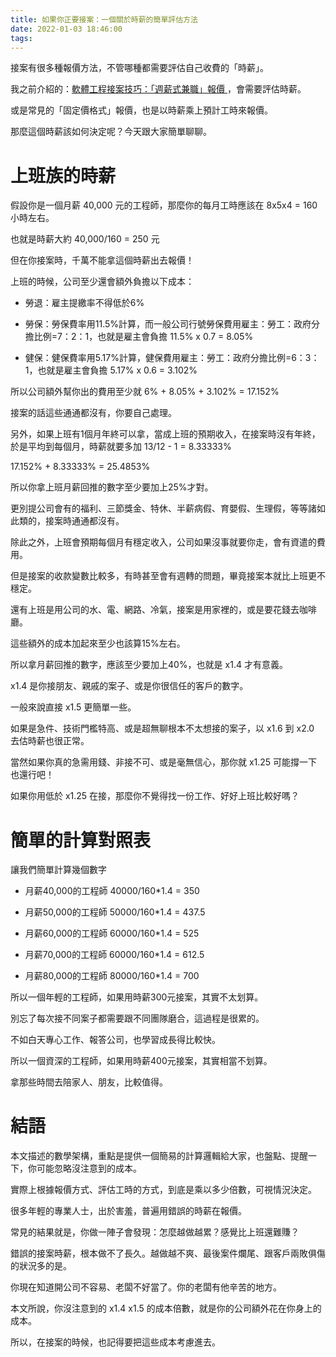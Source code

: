 ```yaml
---
title: 如果你正要接案：一個關於時薪的簡單評估方法
date: 2022-01-03 18:46:00
tags:
---
```

接案有很多種報價方法，不管哪種都需要評估自己收費的「時薪」。

我之前介紹的：[軟體工程接案技巧：「週薪式兼職」報價
](https://dev.turn.tw/2022/01/03/tips-on-freelance-software-projects-pricing-part-time-weekly/)，會需要評估時薪。

或是常見的「固定價格式」報價，也是以時薪乘上預計工時來報價。

那麼這個時薪該如何決定呢？今天跟大家簡單聊聊。

# 上班族的時薪

假設你是一個月薪 40,000 元的工程師，那麼你的每月工時應該在 8x5x4 = 160 小時左右。

也就是時薪大約 40,000/160 = 250 元

但在你接案時，千萬不能拿這個時薪出去報價！

上班的時候，公司至少還會額外負擔以下成本：

- 勞退：雇主提繳率不得低於6%

- 勞保：勞保費率用11.5%計算，而一般公司行號勞保費用雇主：勞工：政府分擔比例=7：2：1，也就是雇主會負擔 11.5% x 0.7 = 8.05%

- 健保：健保費率用5.17%計算，健保費用雇主：勞工：政府分擔比例=6：3：1，也就是雇主會負擔 5.17% x 0.6 = 3.102%

所以公司額外幫你出的費用至少就 6% + 8.05% + 3.102% = 17.152%

接案的話這些通通都沒有，你要自己處理。

另外，如果上班有1個月年終可以拿，當成上班的預期收入，在接案時沒有年終，於是平均到每個月，時薪就要多加 13/12 - 1 = 8.33333%

17.152% + 8.33333% = 25.4853%

所以你拿上班月薪回推的數字至少要加上25%才對。

更別提公司會有的福利、三節獎金、特休、半薪病假、育嬰假、生理假，等等諸如此類的，接案時通通都沒有。

除此之外，上班會預期每個月有穩定收入，公司如果沒事就要你走，會有資遣的費用。

但是接案的收款變數比較多，有時甚至會有週轉的問題，畢竟接案本就比上班更不穩定。

還有上班是用公司的水、電、網路、冷氣，接案是用家裡的，或是要花錢去咖啡廳。

這些額外的成本加起來至少也該算15%左右。

所以拿月薪回推的數字，應該至少要加上40%，也就是 x1.4 才有意義。

x1.4 是你接朋友、親戚的案子、或是你很信任的客戶的數字。

一般來說直接 x1.5 更簡單一些。

如果是急件、技術門檻特高、或是超無聊根本不太想接的案子，以 x1.6 到 x2.0 去估時薪也很正常。

當然如果你真的急需用錢、非接不可、或是毫無信心，那你就 x1.25 可能撐一下也還行吧！

如果你用低於 x1.25 在接，那麼你不覺得找一份工作、好好上班比較好嗎？

# 簡單的計算對照表

讓我們簡單計算幾個數字

- 月薪40,000的工程師 40000/160*1.4 = 350

- 月薪50,000的工程師 50000/160*1.4 = 437.5

- 月薪60,000的工程師 60000/160*1.4 = 525

- 月薪70,000的工程師 60000/160*1.4 = 612.5

- 月薪80,000的工程師 80000/160*1.4 = 700

所以一個年輕的工程師，如果用時薪300元接案，其實不太划算。

別忘了每次接不同案子都需要跟不同團隊磨合，這過程是很累的。

不如白天專心工作、報答公司，也學習成長得比較快。

所以一個資深的工程師，如果用時薪400元接案，其實相當不划算。

拿那些時間去陪家人、朋友，比較值得。

# 結語

本文描述的數學架構，重點是提供一個簡易的計算邏輯給大家，也盤點、提醒一下，你可能忽略沒注意到的成本。

實際上根據報價方式、評估工時的方式，到底是乘以多少倍數，可視情況決定。

很多年輕的專業人士，出於害羞，普遍用錯誤的時薪在報價。

常見的結果就是，你做一陣子會發現：怎麼越做越累？感覺比上班還難賺？

錯誤的接案時薪，根本做不了長久。越做越不爽、最後案件爛尾、跟客戶兩敗俱傷的狀況多的是。

你現在知道開公司不容易、老闆不好當了。你的老闆有他辛苦的地方。

本文所說，你沒注意到的 x1.4 x1.5 的成本倍數，就是你的公司額外花在你身上的成本。

所以，在接案的時候，也記得要把這些成本考慮進去。
